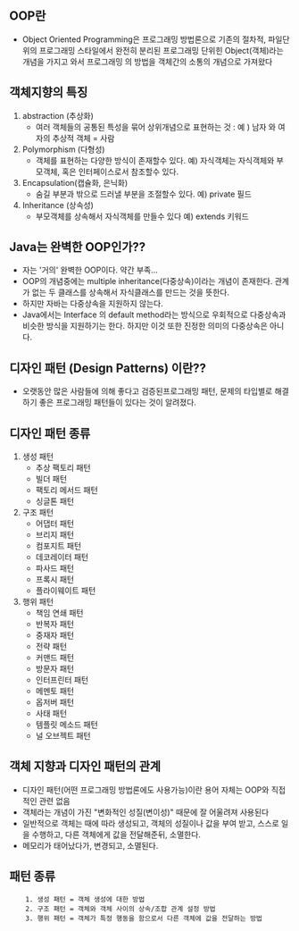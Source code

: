 ## OOP란
- Object Oriented Programming은 프로그래밍 방법론으로 기존의 절차적, 파일단위의 프로그래밍 스타일에서 완전히 분리된 프로그래밍 단위힌 Object(객체)라는 개념을 가지고 와서 프로그래밍 의 방법을 객체간의 소통의 개념으로 가져왔다

## 객체지향의 특징
1) abstraction  (추상화) 
   - 여러 객체들의 공통된 특성을 묶어 상위개념으로 표현하는 것 : 예 ) 남자 와 여자의 추상적 객체 =  사람
2) Polymorphism (다형성) 
   - 객체를 표현하는 다양한 방식이 존재할수 있다. 예) 자식객체는 자식객체와 부모객체, 혹은 인터페이스로서 참조할수 있다.
3) Encapsulation(캡슐화, 은닉화) 
   - 숨길 부분과 밖으로 드러낼 부분을 조절할수 있다. 예) private 필드
4) Inheritance (상속성) 
   - 부모객체를 상속해서 자식객체를 만들수 있다 예) extends 키워드 


## Java는 완벽한 OOP인가?? 
- 자는 '거의' 완벽한 OOP이다. 약간 부족...
- OOP의 개념중에는 multiple inheritance(다중상속)이라는 개념이 존재한다. 관계가 없는 두 클래스를 상속해서 자식클래스를 만드는 것을 뜻한다.
- 하지만 자바는 다중상속을 지원하지 않는다.
- Java에서는 Interface 의 default method라는 방식으로 우회적으로 다중상속과 비슷한 방식을 지원하기는 한다. 하지만 이것 또한 진정한 의미의 다중상속은 아니다.

## 디자인 패턴 (Design Patterns) 이란??
- 오랫동안 많은 사람들에 의해 좋다고 검증된프로그래밍 패턴, 문제의 타입별로 해결하기 좋은 프로그래밍 패턴들이 있다는 것이 알려졌다.

## 디자인 패턴 종류
1) 생성 패턴
    - 추상 팩토리 패턴
    - 빌더 패턴
    - 팩토리 메서드 패턴
    - 싱글톤 패턴
2) 구조 패턴
    - 어댑터 패턴
    - 브리지 패턴
    - 컴포지트 패턴
    - 데코레이터 패턴
    - 파사드 패턴
    - 프록시 패턴
    - 플라이웨이트 패턴
3) 행위 패턴
    - 책임 연쇄 패턴
    - 반복자 패턴
    - 중재자 패턴
    - 전략 패턴
    - 커맨드 패턴
    - 방문자 패턴
    - 인터프린터 패턴
    - 메멘토 패턴
    - 옵저버 패턴
    - 사태 패턴
    - 템플릿 메소드 패턴
    - 널 오브젝트 패턴


## 객체 지향과 디자인 패턴의 관계
- 디자인 패턴(어떤 프로그래밍 방법론에도 사용가능)이란 용어 자체는 OOP와 직접적인 관련 없음
- 객체라는 개념이 가진 "변화적인 성질(변이성)" 때문에 잘 어울려져 사용된다
- 일반적으로 객체는 때에 따라 생성되고, 객체의 성질이나 값을 부여 받고, 스스로 일을 수행하고, 다른 객체에게 값을 전달해준뒤, 소멸한다.
- 메모리가 태어났다가, 변경되고, 소멸된다.

## 패턴 종류
```
    1. 생성 패턴 = 객체 생성에 대한 방법
    2. 구조 패턴 = 객체와 객체 사이의 상속/조합 관계 설정 방법
    3. 행위 패턴 = 객체가 특정 행동을 함으로서 다른 객체에 값을 전달하는 방법
```

